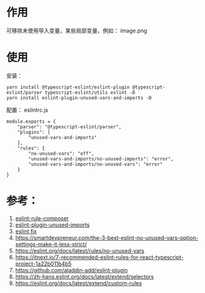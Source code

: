 # 作用
可移除未使用导入变量，某些局部变量，例如：
image.png

# 使用
安装：
```
yarn install @typescript-eslint/eslint-plugin @typescript-eslint/parser typescript-eslint/utils eslint -D
yarn install eslint-plugin-unused-vars-and-imports -D
```
配置：
eslintrc.js
```
module.exports = {
    "parser": "@typescript-eslint/parser",
    "plugins": [
        "unused-vars-and-imports"
    ],
    "rules": {
        "no-unused-vars": "off",
        "unused-vars-and-imports/no-unused-imports": "error",
        "unused-vars-and-imports/no-unused-vars": "error"
    }
}

```
# 参考：
1.  [eslint-rule-composer](https://github.com/not-an-aardvark/eslint-rule-composer)
2. [eslint-plugin-unused-imports](https://github.com/sweepline/eslint-plugin-unused-imports)
3. [eslint fix](https://zh-hans.eslint.org/docs/latest/extend/custom-rules#%E5%BA%94%E7%94%A8%E4%BF%AE%E5%A4%8D)
4. https://smartdevpreneur.com/the-3-best-eslint-no-unused-vars-option-settings-make-it-less-strict/
5. https://eslint.org/docs/latest/rules/no-unused-vars
6. https://itnext.io/7-recommended-eslint-rules-for-react-typescript-project-1a22b011b4b5
7. https://github.com/aladdin-add/eslint-plugin
8. https://zh-hans.eslint.org/docs/latest/extend/selectors
9. https://eslint.org/docs/latest/extend/custom-rules